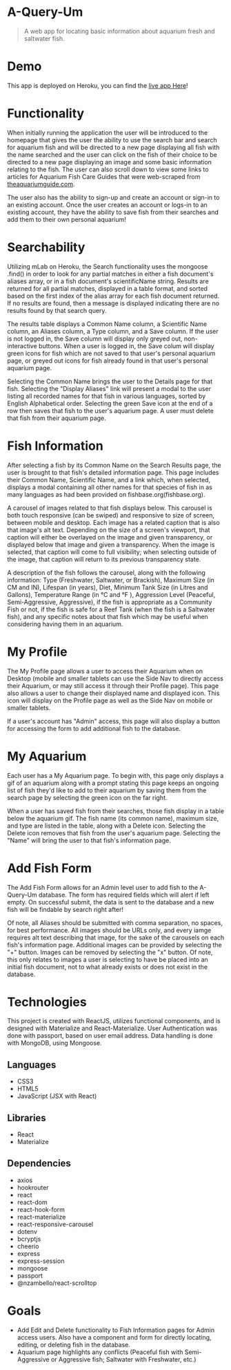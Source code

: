# A-Query-Um
> A web app for locating basic information about aquarium fresh and saltwater fish.

# Demo
This app is deployed on Heroku, you can find the [live app Here](https://aqueryum.herokuapp.com/)!

# Functionality
When initially running the application the user will be introduced to the homepage that gives the user the ability to use the search bar and search for aquarium fish and will be directed to a new page displaying all fish with the name searched and the user can click on the fish of their choice to be directed to a new page displaying an image and some basic information relating to the fish. The user can also scroll down to view some links to articles for Aquarium Fish Care Guides that were web-scraped from [theaquariumguide.com](https://www.theaquariumguide.com/aquarium-fish-care-guides). 

The user also has the ability to sign-up and create an account or sign-in to an existing account. Once the user creates an account or logs-in to an existing account, they have the ability to save fish from their searches and add them to their own personal aquarium! 

# Searchability
Utilizing mLab on Heroku, the Search functionality uses the mongoose .find() in order to look for any partial matches in either a fish document's aliases array, or in a fish document's scientificName string. Results are returned for all partial matches, displayed in a table format, and sorted based on the first index of the alias array for each fish document returned. If no results are found, then a message is displayed indicating there are no results found by that search query.

The results table displays a Common Name column, a Scientific Name column, an Aliases column, a Type column, and a Save column. If the user is not logged in, the Save column will display only greyed out, non-interactive buttons. When a user is logged in, the Save colum will display green icons for fish which are not saved to that user's personal aquarium page, or greyed out icons for fish already found in that user's personal aquarium page.

Selecting the Common Name brings the user to the Details page for that fish. Selecting the "Display Aliases" link will present a modal to the user listing all recorded names for that fish in various languages, sorted by English Alphabetical order. Selecting the green Save icon at the end of a row then saves that fish to the user's aquarium page. A user must delete that fish from their aquarium page.

# Fish Information
After selecting a fish by its Common Name on the Search Results page, the user is brought to that fish's detailed information page. This page includes their Common Name, Scientific Name, and a link which, when selected, displays a modal containing all other names for that species of fish in as many languages as had been provided on fishbase.org(fishbase.org).

A carousel of images related to that fish displays below. This carousel is both touch responsive (can be swiped) and responsive to size of screen, between mobile and desktop. Each image has a related caption that is also that image's alt text. Depending on the size of a screen's viewport, that caption will either be overlayed on the image and given transparency, or displayed below that image and given a transparency. When the image is selected, that caption will come to full visibility; when selecting outside of the image, that caption will return to its previous transparency state.

A description of the fish follows the carousel, along with the following information: Type (Freshwater, Saltwater, or Brackish), Maximum Size (in CM and IN), Lifespan (in years), Diet, Minimum Tank Size (in Litres and Gallons), Temperature Range (in °C and °F ), Aggression Level (Peaceful, Semi-Aggressive, Aggressive), if the fish is appropriate as a Community Fish or not, if the fish is safe for a Reef Tank (when the fish is a Saltwater fish), and any specific notes about that fish which may be useful when considering having them in an aquarium.

# My Profile
The My Profile page allows a user to access their Aquarium when on Desktop (mobile and smaller tablets can use the Side Nav to directly access their Aquarium, or may still access it through their Profile page). This page also allows a user to change their displayed name and displayed icon. This icon will display on the Profile page as well as the Side Nav on mobile or smaller tablets.

If a user's account has "Admin" access, this page will also display a button for accessing the form to add additional fish to the database.

# My Aquarium
Each user has a My Aquarium page. To begin with, this page only displays a gif of an aquarium along with a prompt stating this page keeps an ongoing list of fish they'd like to add to their aquarium by saving them from the search page by selecting the green icon on the far right.

When a user has saved fish from their searches, those fish display in a table below the aquarium gif. The fish name (its common name), maximum size, and type are listed in the table, along with a Delete icon. Selecting the Delete icon removes that fish from the user's aquarium page. Selecting the "Name" will bring the user to that fish's information page.

# Add Fish Form
The Add Fish Form allows for an Admin level user to add fish to the A-Query-Um database. The form has required fields which will alert if left empty. On successful submit, the data is sent to the database and a new fish will be findable by search right after!

Of note, all Aliases should be submitted with comma separation, no spaces, for best performance. All images should be URLs only, and every iamge requires alt text describing that image, for the sake of the carousels on each fish's information page. Additional images can be provided by selecting the "+" button. Images can be removed by selecting the "x" button. Of note, this only relates to images a user is selecting to have be placed into an initial fish document, not to what already exists or does not exist in the database.

# Technologies
This project is created with ReactJS, utilizes functional components, and is designed with Materialize and React-Materialize. User Authentication was done with passport, based on user email address. Data handling is done with MongoDB, using Mongoose. 

## Languages
- CSS3
- HTML5
- JavaScript (JSX with React)

## Libraries
- React
- Materialize

## Dependencies
- axios
- hookrouter
- react
- react-dom
- react-hook-form
- react-materialize
- react-responsive-carousel
- dotenv
- bcryptjs
- cheerio
- express
- express-session
- mongoose
- passport
- @nzambello/react-scrolltop

# Goals
- Add Edit and Delete functionality to Fish Information pages for Admin access users. Also have a component and form for directly locating, editing, or deleting fish in the database.
- Aquarium page highlights any conflicts (Peaceful fish with Semi-Aggressive or Aggressive fish; Saltwater with Freshwater, etc.)